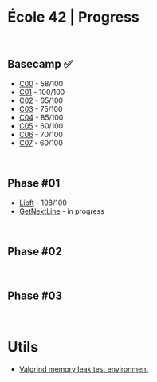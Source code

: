 # École 42 | Progress

<br> 

## Basecamp ✅ 
- [C00](https://github.com/massaaki/ft_basecamp_c00) - 58/100
- [C01](https://github.com/massaaki/ft_basecamp_c01) - 100/100
- [C02](https://github.com/massaaki/ft_basecamp_c02) - 65/100
- [C03](https://github.com/massaaki/ft_basecamp_c03) - 75/100
- [C04](https://github.com/massaaki/ft_basecamp_c04) - 85/100
- [C05](https://github.com/massaaki/ft_basecamp_c05) - 60/100
- [C06](https://github.com/massaaki/ft_basecamp_c06) - 70/100
- [C07](https://github.com/massaaki/ft_basecamp_c07) - 60/100

<br> 

## Phase #01
- [Libft](https://github.com/massaaki/libft) - 108/100
- [GetNextLine](https://github.com/massaaki/ft_phase01-get_next_line) - in progress

<br> 

## Phase #02

<br> 

## Phase #03

<br> 

# Utils
- [Valgrind memory leak test environment](https://github.com/massaaki/Memory-leak-check-environment)